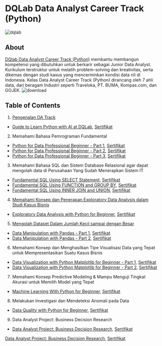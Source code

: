 # DQLab Data Analyst Career Track (Python)
![dqlab](https://user-images.githubusercontent.com/128627819/235391223-dc8896e2-2706-4296-8eab-39031257c044.png)

## About
[DQlab Data Analyst Career Track (Python)](https://academy.dqlab.id/main/track/67) membantu membangun kompetensi yang dibutuhkan untuk berkarir sebagai Junior Data Analyst. Kurikulum terstruktur untuk melatih problem-solving dan kreativitas, serta dikemas dengan studi kasus yang mencerminkan kondisi data riil di Indonesia. Kelas Data Analyst Career Track (Python) dirancang oleh 7 ahli data, dari beragam Industri seperti Traveloka, PT. BUMA, Kompas.com, dan GOJEK.
![download](https://user-images.githubusercontent.com/128627819/235392462-74443a02-c43f-4a60-9cb3-5a4d5c267815.png)

## Table of Contents
1. [Pengenalan DA Track](https://github.com/Anwar12234/DQlab-Data-Analyst-Python-Track/tree/main/Pengenalan%20DA%20Track)
  - [Guide to Learn Python with AI at DQLab](https://github.com/Anwar12234/DQlab-Data-Analyst-Python-Track/tree/main/Pengenalan%20DA%20Track/Guide%20to%20Learn%20Python%20with%20AI%20at%20DQLab), [Sertifikat](https://academy.dqlab.id/certificate/pdf/DQLABAI001GFDBKU/NONTRACK)
2. Memahami Bahasa Pemrograman Fundamental
  - [Python for Data Professional Beginner - Part 1](https://github.com/Anwar12234/DQlab-Data-Analyst-Python-Track/tree/main/Memahami%20Bahasa%20Pemrograman%20Fundamental/Python%20for%20Data%20Professional%20Beginner%20-%20Part%201), [Sertifikat](https://academy.dqlab.id/certificate/pdf/DQLABINTP1IVORGF/NONTRACK)
  - [Python for Data Professional Beginner - Part 2](https://github.com/Anwar12234/DQlab-Data-Analyst-Python-Track/tree/main/Memahami%20Bahasa%20Pemrograman%20Fundamental/Python%20for%20Data%20Professional%20Beginner%20-%20Part%202), [Sertifikat](https://academy.dqlab.id/certificate/pdf/DQLABINTP1QGIUNV/NONTRACK)
  - [Python for Data Professional Beginner - Part 3](https://github.com/Anwar12234/DQlab-Data-Analyst-Python-Track/tree/main/Memahami%20Bahasa%20Pemrograman%20Fundamental/Python%20for%20Data%20Professional%20Beginner%20-%20Part%203), [Sertifikat](https://academy.dqlab.id/certificate/pdf/DQLABINTP1AMATPD/NONTRACK)
3. Memahami Bahasa SQL dan Sistem Database Relasional agar dapat mengolah data di Perusahaan Yang Sudah Menerapkan Sistem IT
  - [Fundamental SQL Using SELECT Statement](https://github.com/Anwar12234/DQlab-Data-Analyst-Python-Track/tree/main/Memahami%20Bahasa%20SQL%20dan%20Sistem%20Database%20Relasional%20agar%20dapat%20mengolah%20data%20di%20Perusahaan%20Yang%20Sudah%20Menerapkan%20Sistem%20IT/Fundamental%20SQL%20Using%20SELECT%20Statement), [Sertifikat](https://academy.dqlab.id/certificate/pdf/DQLABSQLT1PVWBET/NONTRACK)
  - [Fundamental SQL Using FUNCTION and GROUP BY](https://github.com/Anwar12234/DQlab-Data-Analyst-Python-Track/tree/main/Memahami%20Bahasa%20SQL%20dan%20Sistem%20Database%20Relasional%20agar%20dapat%20mengolah%20data%20di%20Perusahaan%20Yang%20Sudah%20Menerapkan%20Sistem%20IT/Fundamental%20SQL%20Using%20FUNCTION%20and%20GROUP%20BY), [Sertifikat](https://academy.dqlab.id/certificate/pdf/DQLABFSQL3RNQBMS/NONTRACK)
  - [Fundamental SQL Using INNER JOIN and UNION](https://github.com/Anwar12234/DQlab-Data-Analyst-Python-Track/tree/main/Memahami%20Bahasa%20SQL%20dan%20Sistem%20Database%20Relasional%20agar%20dapat%20mengolah%20data%20di%20Perusahaan%20Yang%20Sudah%20Menerapkan%20Sistem%20IT/Fundamental%20SQL%20Using%20INNER%20JOIN%20and%20UNION), [Sertifikat](https://academy.dqlab.id/certificate/pdf/DQLABSQLT2DFCVEQ/NONTRACK)
4. [Memahami Konsep dan Penerapan Exploratory Data Analysis dalam Studi Kasus Bisnis](https://github.com/Anwar12234/DQlab-Data-Analyst-Python-Track/tree/main/Memahami%20Konsep%20dan%20Penerapan%20Exploratory%20Data%20Analysis%20dalam%20Studi%20Kasus%20Bisnis)
  - [Exploratory Data Analysis with Python for Beginner](https://github.com/Anwar12234/DQlab-Data-Analyst-Python-Track/tree/main/Memahami%20Konsep%20dan%20Penerapan%20Exploratory%20Data%20Analysis%20dalam%20Studi%20Kasus%20Bisnis/Exploratory%20Data%20Analysis%20with%20Python%20for%20Beginner), [Sertifikat](https://academy.dqlab.id/certificate/pdf/DQLABINTP1KKARRF/NONTRACK)
5. [Mengolah Dataset Dalam Jumlah Kecil sampai dengan Besar](https://github.com/Anwar12234/DQlab-Data-Analyst-Python-Track/tree/main/Mengolah%20Dataset%20Dalam%20Jumlah%20Kecil%20sampai%20dengan%20Besar)
  - [Data Manipulation with Pandas - Part 1](https://github.com/Anwar12234/DQlab-Data-Analyst-Python-Track/tree/main/Mengolah%20Dataset%20Dalam%20Jumlah%20Kecil%20sampai%20dengan%20Besar/Data%20Manipulation%20with%20Pandas%20-%20Part%201), [Sertifikat](https://academy.dqlab.id/certificate/pdf/DQLABINTP1DBEBGG/NONTRACK)
  - [Data Manipulation with Pandas - Part 2](), [Sertifikat](https://academy.dqlab.id/certificate/pdf/DQLABINTP1JEPUNI/NONTRACK)
6. Memahami Konsep dan Menghasilkan Tipe Visualisasi Data yang Tepat untuk Mempresentasikan Suatu Kasus Bisnis
  - [Data Visualization with Python Matplotlib for Beginner - Part 1](), [Sertifikat](https://academy.dqlab.id/certificate/pdf/DQLABDTWP1PIBWJA/NONTRACK)
  - [Data Visualization with Python Matplotlib for Beginner - Part 2](), [Sertifikat](https://academy.dqlab.id/certificate/pdf/DQLABINTP1AOQSMM/NONTRACK)
7. Memahami Konsep Predictive Modeling & Mampu Menguji Tingkat Akurasi untuk Memilih Model yang Tepat
  - [Machine Learning With Python for Beginner](), [Sertifikat](https://academy.dqlab.id/certificate/pdf/DQLABDVIZ2MOPRGF/NONTRACK)
8. Melakukan Investigasi dan Mendeteksi Anomali pada Data
  - [Data Quality with Python for Beginner](), [Sertifikat](https://academy.dqlab.id/certificate/pdf/DQLABDVIZ2AGGCJI/NONTRACK)
9. Data Analyst Project: Business Decision Research
  - [Data Analyst Project: Business Decision Research](), [Sertifikat](https://academy.dqlab.id/certificate/pdf/DQLABDVIZ2KEIRDM/NONTRACK)

[Data Analyst Project: Business Decision Research](), [Sertifikat](https://academy.dqlab.id/certificate/pdf/DQLABDATRCLLREFR/TRACK)
